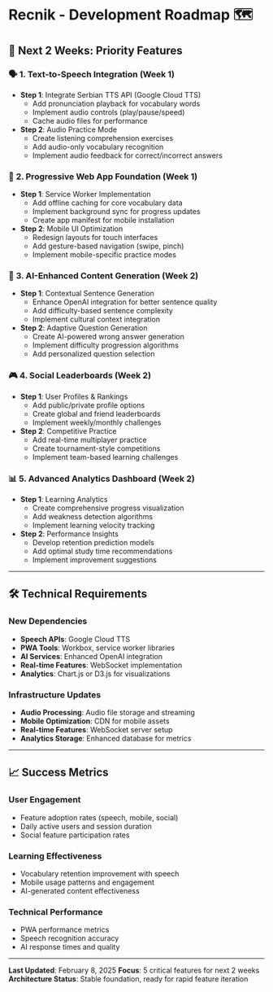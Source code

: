 # Recnik - Development Roadmap 🗺️

## 🎯 Next 2 Weeks: Priority Features

### 🗣️ **1. Text-to-Speech Integration (Week 1)**

- **Step 1**: Integrate Serbian TTS API (Google Cloud TTS)
  - Add pronunciation playback for vocabulary words
  - Implement audio controls (play/pause/speed)
  - Cache audio files for performance
- **Step 2**: Audio Practice Mode
  - Create listening comprehension exercises
  - Add audio-only vocabulary recognition
  - Implement audio feedback for correct/incorrect answers

### 📱 **2. Progressive Web App Foundation (Week 1)**

- **Step 1**: Service Worker Implementation
  - Add offline caching for core vocabulary data
  - Implement background sync for progress updates
  - Create app manifest for mobile installation
- **Step 2**: Mobile UI Optimization
  - Redesign layouts for touch interfaces
  - Add gesture-based navigation (swipe, pinch)
  - Implement mobile-specific practice modes

### 🧠 **3. AI-Enhanced Content Generation (Week 2)**

- **Step 1**: Contextual Sentence Generation
  - Enhance OpenAI integration for better sentence quality
  - Add difficulty-based sentence complexity
  - Implement cultural context integration
- **Step 2**: Adaptive Question Generation
  - Create AI-powered wrong answer generation
  - Implement difficulty progression algorithms
  - Add personalized question selection

### 🎮 **4. Social Leaderboards (Week 2)**

- **Step 1**: User Profiles & Rankings
  - Add public/private profile options
  - Create global and friend leaderboards
  - Implement weekly/monthly challenges
- **Step 2**: Competitive Practice
  - Add real-time multiplayer practice
  - Create tournament-style competitions
  - Implement team-based learning challenges

### 📊 **5. Advanced Analytics Dashboard (Week 2)**

- **Step 1**: Learning Analytics
  - Create comprehensive progress visualization
  - Add weakness detection algorithms
  - Implement learning velocity tracking
- **Step 2**: Performance Insights
  - Develop retention prediction models
  - Add optimal study time recommendations
  - Implement improvement suggestions

---

## 🛠️ **Technical Requirements**

### **New Dependencies**

- **Speech APIs**: Google Cloud TTS
- **PWA Tools**: Workbox, service worker libraries
- **AI Services**: Enhanced OpenAI integration
- **Real-time Features**: WebSocket implementation
- **Analytics**: Chart.js or D3.js for visualizations

### **Infrastructure Updates**

- **Audio Processing**: Audio file storage and streaming
- **Mobile Optimization**: CDN for mobile assets
- **Real-time Features**: WebSocket server setup
- **Analytics Storage**: Enhanced database for metrics

---

## 📈 **Success Metrics**

### **User Engagement**

- Feature adoption rates (speech, mobile, social)
- Daily active users and session duration
- Social feature participation rates

### **Learning Effectiveness**

- Vocabulary retention improvement with speech
- Mobile usage patterns and engagement
- AI-generated content effectiveness

### **Technical Performance**

- PWA performance metrics
- Speech recognition accuracy
- AI response times and quality

---

**Last Updated**: February 8, 2025
**Focus**: 5 critical features for next 2 weeks
**Architecture Status**: Stable foundation, ready for rapid feature iteration
